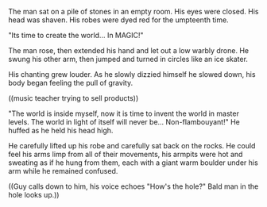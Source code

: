 The man sat on a pile of stones in an empty room. His eyes were closed. His head was shaven. His robes were dyed red for the umpteenth time.

"Its time to create the world... In MAGIC!"



The man rose, then extended his hand and let out a low warbly drone. He swung his other arm, then jumped and turned in circles like an ice skater.

His chanting grew louder. As he slowly dizzied himself he slowed down, his body began feeling the pull of gravity.


((music teacher trying to sell products))


"The world is inside myself, now it is time to invent the world in master levels. The world in light of itself will never be... Non-flambouyant!" He huffed as he held his head high.





He carefully lifted up his robe and carefully sat back on the rocks. He could feel his arms limp from all of their movements, his armpits were hot and sweating as if he hung from them, each with a giant warm boulder under his arm while he remained confused.

((Guy calls down to him, his voice echoes "How's the hole?" Bald man in the hole looks up.))